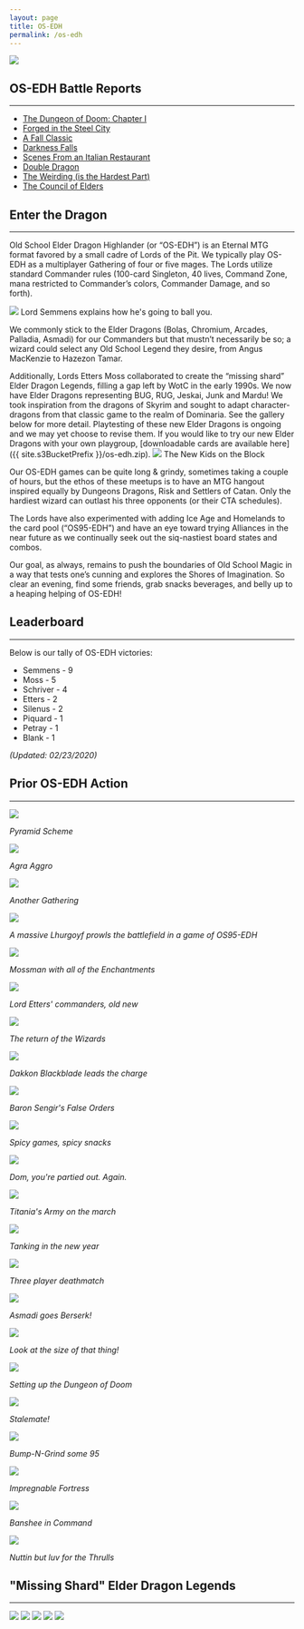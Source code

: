```yaml
---
layout: page
title: OS-EDH
permalink: /os-edh
---
```


![](/assets/images/site/os-edh.jpg)

## OS-EDH Battle Reports

---

- [The Dungeon of Doom: Chapter I](/2019/11/21/the-dungeon-of-doom-chapter-i/)
- [Forged in the Steel City](/2019/11/07/forged-in-the-steel-city/)
- [A Fall Classic](/2019/10/24/a-fall-classic/)
- [Darkness Falls](/2019/09/30/darkness-falls/)
- [Scenes From an Italian Restaurant](/2019/06/15/scenes-from-an-italian-restaurant/)
- [Double Dragon](/2019/05/10/double-dragon/)
- [The Weirding (is the Hardest Part)](/2019/04/01/the-weirding-is-the-hardest-part/)
- [The Council of Elders](/2019/03/05/the-council-of-elders/)

## Enter the Dragon

---

Old School Elder Dragon Highlander (or “OS-EDH”) is an Eternal MTG format favored by a small cadre of Lords of the Pit. We typically play OS-EDH as a multiplayer Gathering of four or five mages. The Lords utilize standard Commander rules (100-card Singleton, 40 lives, Command Zone, mana restricted to Commander’s colors, Commander Damage, and so forth).

![](/assets/images/2019/02/unnamed.jpg)
Lord Semmens explains how he's going to ball you.

We commonly stick to the Elder Dragons (Bolas, Chromium, Arcades, Palladia, Asmadi) for our Commanders but that mustn’t necessarily be so; a wizard could select any Old School Legend they desire, from Angus MacKenzie to Hazezon Tamar.

Additionally, Lords Etters Moss collaborated to create the “missing shard” Elder Dragon Legends, filling a gap left by WotC in the early 1990s. We now have Elder Dragons representing BUG, RUG, Jeskai, Junk and Mardu! We took inspiration from the dragons of Skyrim and sought to adapt character-dragons from that classic game to the realm of Dominaria. See the gallery below for more detail. Playtesting of these new Elder Dragons is ongoing and we may yet choose to revise them. If you would like to try our new Elder Dragons with your own playgroup, [downloadable cards are available here]({{ site.s3BucketPrefix }}/os-edh.zip).
![](2019/02/IMG_0383.jpg)
The New Kids on the Block

Our OS-EDH games can be quite long & grindy, sometimes taking a couple of hours, but the ethos of these meetups is to have an MTG hangout inspired equally by Dungeons Dragons, Risk and Settlers of Catan. Only the hardiest wizard can outlast his three opponents (or their CTA schedules).

The Lords have also experimented with adding Ice Age and Homelands to the card pool (“OS95-EDH”) and have an eye toward trying Alliances in the near future as we continually seek out the siq-nastiest board states and combos.

Our goal, as always, remains to push the boundaries of Old School Magic in a way that tests one’s cunning and explores the Shores of Imagination. So clear an evening, find some friends, grab snacks beverages, and belly up to a heaping helping of OS-EDH!

## Leaderboard

---

Below is our tally of OS-EDH victories:

- Semmens - 9
- Moss - 5
- Schriver - 4
- Etters - 2
- Silenus - 2
- Piquard - 1
- Petray - 1
- Blank - 1

*(Updated: 02/23/2020)*

## Prior OS-EDH Action


---

![](/assets/images/2019/09/semmens-battlefield.jpg)

*Pyramid Scheme*

![](/assets/images/2019/10/Fort-Agra.jpg)

*Agra Aggro*

![](/assets/images/2019/02/IMG_0277.jpg)

*Another Gathering*

![](/assets/images/2019/02/IMG_0279.jpg)

*A massive Lhurgoyf prowls the battlefield in a game of OS95-EDH*

![](/assets/images/2019/02/IMG_0280.jpg)

*Mossman with all of the Enchantments*

![](/assets/images/2019/02/fullsizeoutput_17f7.jpeg)

*Lord Etters' commanders, old new*

![](/assets/images/2019/02/Capture-1.png)

*The return of the Wizards*

![](/assets/images/2019/06/IMG-1146-1.jpg)

*Dakkon Blackblade leads the charge*

![](/assets/images/2019/07/Baron.jpg)

*Baron Sengir's False Orders*

![](/assets/images/2019/10/image2.jpg)

*Spicy games, spicy snacks*

![](/assets/images/2020/02/image0-2-1.jpg)

*Dom, you're partied out. Again.*

![](/assets/images/2019/07/Song.jpg)

*Titania's Army on the march*

![](/assets/images/2020/01/tanking.jpg)

*Tanking in the new year*

![](/assets/images/2019/07/Trio.jpg)

*Three player deathmatch*

![](/assets/images/2019/07/Zerk.jpg)

*Asmadi goes Berserk!*

![](/assets/images/2020/02/image0-3-1.jpg)

*Look at the size of that thing!*

![](/assets/images/2019/11/20191119_183137-1.jpg)

*Setting up the Dungeon of Doom*

![](/assets/images/2020/01/stalemate.jpg)

*Stalemate!*

![](/assets/images/2020/02/image0-4.jpg)

*Bump-N-Grind some 95*

![](/assets/images/2019/09/moss-enchantment-supremacy.jpg)

*Impregnable Fortress*

![](/assets/images/2020/01/banshee.jpg)

*Banshee in Command*


![](/assets/images/2020/02/image0-1-1.jpg)

*Nuttin but luv for the Thrulls*

## "Missing Shard" Elder Dragon Legends

---

![](/assets/images/2019/02/sahrotaar-web.jpg)
![](/assets/images/2019/02/vulthuryol-web.jpg)
![](/assets/images/2019/02/odahviing-web.jpg)
![](/assets/images/2019/02/mirmulnir-web.jpg)
![](/assets/images/2019/02/durnehviir-web.jpg)
